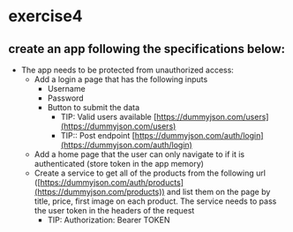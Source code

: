 # exercise4

## create an app following the specifications below:

- The app needs to be protected from unauthorized access:
  - Add a login a page that has the following inputs
    - Username
    - Password
    - Button to submit the data
      - TIP: Valid users available [https://dummyjson.com/users](https://dummyjson.com/users)
      - TIP:: Post endpoint [https://dummyjson.com/auth/login](https://dummyjson.com/auth/login)
  - Add a home page that the user can only navigate to if it is authenticated (store token in the app memory)
  - Create a service to get all of the products from the following url ([https://dummyjson.com/auth/products](https://dummyjson.com/products)) and list them on the page by title, price, first image on each product. The service needs to pass the user token in the headers of the request
    - TIP: Authorization: Bearer TOKEN
